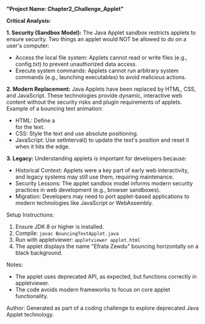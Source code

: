 **"Project Name: Chapter2_Challenge_Applet"**



**Critical Analysis:**

**1. Security (Sandbox Model):**
The Java Applet sandbox restricts applets to ensure security. Two things an applet would NOT be allowed to do on a user's computer:
- Access the local file system: Applets cannot read or write files (e.g., config.txt) to prevent unauthorized data access.
- Execute system commands: Applets cannot run arbitrary system commands (e.g., launching executables) to avoid malicious actions.

**2. Modern Replacement:**
Java Applets have been replaced by HTML, CSS, and JavaScript. These technologies provide dynamic, interactive web content without the security risks and plugin requirements of applets. Example of a bouncing text animation:
- HTML: Define a <div> for the text.
- CSS: Style the text and use absolute positioning.
- JavaScript: Use setInterval() to update the text's position and reset it when it hits the edge.


**3. Legacy:**
Understanding applets is important for developers because:
- Historical Context: Applets were a key part of early web interactivity, and legacy systems may still use them, requiring maintenance.
- Security Lessons: The applet sandbox model informs modern security practices in web development (e.g., browser sandboxes).
- Migration: Developers may need to port applet-based applications to modern technologies like JavaScript or WebAssembly.

Setup Instructions:
1. Ensure JDK 8 or higher is installed.
2. Compile: `javac BouncingTextApplet.java`
3. Run with appletviewer: `appletviewer applet.html`
4. The applet displays the name "Efrata Zewdu" bouncing horizontally on a black background.

Notes:
- The applet uses deprecated API, as expected, but functions correctly in appletviewer.
- The code avoids modern frameworks to focus on core applet functionality.

Author:
Generated as part of a coding challenge to explore deprecated Java Applet technology.